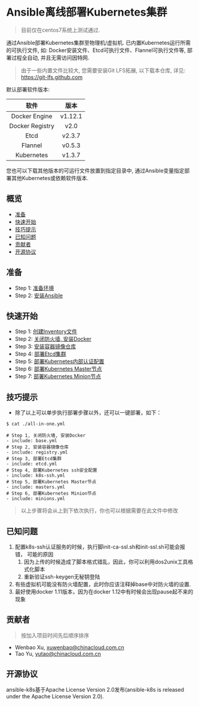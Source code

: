 # Ansible离线部署Kubernetes集群

> 目前仅在centos7系统上测试通过.

通过Ansible部署Kubernetes集群至物理机/虚拟机. 已内置Kubernetes运行所需的可执行文件, 如: Docker安装文件、Etcd可执行文件、Flannel可执行文件等, 部署过程全自动, 并且无需访问因特网.

> 由于一些内置文件比较大, 您需要安装Git LFS拓展, 以下载本仓库, 详见: https://git-lfs.github.com

默认部署软件版本:

| 软件  | 版本 |
| :---: | :---: |
| Docker Engine | v1.12.1 |
| Docker Registry | v2.0 |
| Etcd | v2.3.7 |
| Flannel | v0.5.3 |
| Kubernetes | v1.3.7 |

您也可以下载其他版本的可运行文件放置到指定目录中, 通过Ansible变量指定部署其他Kubernetes或依赖软件版本.

## 概览

* [准备](#准备)
* [快速开始](#快速开始)
* [技巧提示](#技巧提示)
* [已知问题](#已知问题)
* [贡献者](#贡献者)
* [开源协议](#开源协议)

## 准备

* Step 1: [准备环境](docs/ready-for-install/ENVIRONMENT.md)
* Step 2: [安装Ansible](docs/ready-for-install/ANSIBLE_INSTALLATION.md)


## 快速开始

* Step 1: [创建Inventory文件](docs/getting-started-guides/inventory.md)
* Step 2: [关闭防火墙, 安装Docker](docs/getting-started-guides/installdocker.md)
* Step 3: [安装容器镜像仓库](docs/getting-started-guides/installregistry.md)
* Step 4: [部署Etcd集群](docs/getting-started-guides/etcdcluster.md)
* Step 5: [部署Kubernetes内部认证配置](docs/getting-started-guides/k8s-ssh.md)
* Step 6: [部署Kubernetes Master节点](docs/getting-started-guides/master.md)
* Step 7: [部署Kubernetes Minion节点](docs/getting-started-guides/minions.md)

## 技巧提示

* 除了以上可以单步执行部署步骤以外，还可以一键部署，如下：
```ssh
$ cat ./all-in-one.yml

# Step 1, 关闭防火墙, 安装Docker
- include: base.yml
# Step 2, 安装容器镜像仓库
- include: registry.yml
# Step 3, 部署Etcd集群
- include: etcd.yml
# Step 4, 部署Kubernetes ssh安全配置
- include: k8s-ssh.yml
# Step 5, 部署Kubernetes Master节点
- include: masters.yml
# Step 6, 部署Kubernetes Minion节点
- include: minions.yml
```
> 以上步骤将会从上到下依次执行，你也可以根据需要在此文件中修改

## 已知问题

1. 配置k8s-ssh认证服务的时候，执行脚init-ca-ssl.sh和init-ssl.sh可能会报错， 可能的原因
	1) 因为上传的时候造成了脚本格式错乱，因此，你可以利用dos2unix工具格式化脚本
	2) 重新验证ssh-keygen无秘钥登陆
2. 有些虚拟机可能没有防火墙配置，此时你应该注释掉base中对防火墙的设置.
3. 最好使用docker 1.11版本，因为在docker 1.12中有时候会出现pause起不来的现象


## 贡献者

> 按加入项目时间先后顺序排序

* Wenbao Xu, xuwenbao@chinacloud.com.cn
* Tao Yu, yutao@chinacloud.com.cn

## 开源协议

ansible-k8s基于Apache License Version 2.0发布(ansible-k8s is released under the Apache License Version 2.0).
